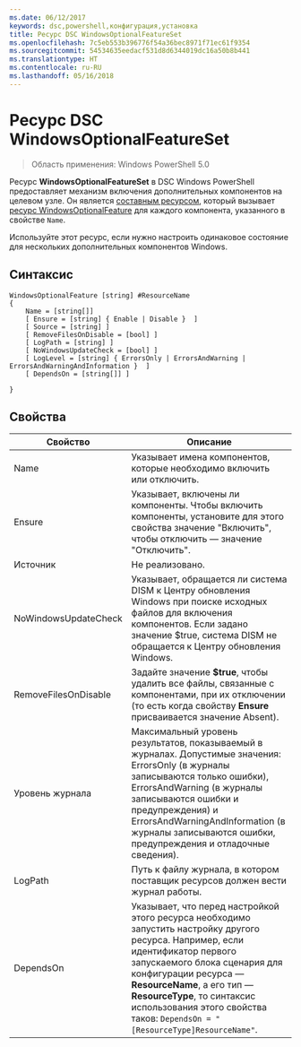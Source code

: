 ```yaml
---
ms.date: 06/12/2017
keywords: dsc,powershell,конфигурация,установка
title: Ресурс DSC WindowsOptionalFeatureSet
ms.openlocfilehash: 7c5eb553b396776f54a36bec8971f71ec61f9354
ms.sourcegitcommit: 54534635eedacf531d8d6344019dc16a50b8b441
ms.translationtype: HT
ms.contentlocale: ru-RU
ms.lasthandoff: 05/16/2018
---
```

# <a name="dsc-windowsoptionalfeatureset-resource"></a>Ресурс DSC WindowsOptionalFeatureSet

> Область применения: Windows PowerShell 5.0

Ресурс **WindowsOptionalFeatureSet** в DSC Windows PowerShell предоставляет механизм включения дополнительных компонентов на целевом узле.
Он является [составным ресурсом](authoringResourceComposite.md), который вызывает [ресурс WindowsOptionalFeature](windowsOptionalFeatureResource.md) для каждого компонента, указанного в свойстве `Name`.

Используйте этот ресурс, если нужно настроить одинаковое состояние для нескольких дополнительных компонентов Windows.

## <a name="syntax"></a>Синтаксис

```
WindowsOptionalFeature [string] #ResourceName
{
    Name = [string[]]
    [ Ensure = [string] { Enable | Disable }  ]
    [ Source = [string] ]
    [ RemoveFilesOnDisable = [bool] ]
    [ LogPath = [string] ]
    [ NoWindowsUpdateCheck = [bool] ]
    [ LogLevel = [string] { ErrorsOnly | ErrorsAndWarning | ErrorsAndWarningAndInformation }  ]
    [ DependsOn = [string[]] ]

}
```

## <a name="properties"></a>Свойства

|  Свойство  |  Описание   |
|---|---|
| Name| Указывает имена компонентов, которые необходимо включить или отключить.|
| Ensure| Указывает, включены ли компоненты. Чтобы включить компоненты, установите для этого свойства значение "Включить", чтобы отключить — значение "Отключить".|
| Источник| Не реализовано.|
| NoWindowsUpdateCheck| Указывает, обращается ли система DISM к Центру обновления Windows при поиске исходных файлов для включения компонентов. Если задано значение $true, система DISM не обращается к Центру обновления Windows.|
| RemoveFilesOnDisable| Задайте значение **$true**, чтобы удалить все файлы, связанные с компонентами, при их отключении (то есть когда свойству **Ensure** присваивается значение Absent).|
| Уровень журнала| Максимальный уровень результатов, показываемый в журналах. Допустимые значения: ErrorsOnly (в журналы записываются только ошибки), ErrorsAndWarning (в журналы записываются ошибки и предупреждения) и ErrorsAndWarningAndInformation (в журналы записываются ошибки, предупреждения и отладочные сведения).|
| LogPath| Путь к файлу журнала, в котором поставщик ресурсов должен вести журнал работы.|
| DependsOn| Указывает, что перед настройкой этого ресурса необходимо запустить настройку другого ресурса. Например, если идентификатор первого запускаемого блока сценария для конфигурации ресурса — __ResourceName__, а его тип — __ResourceType__, то синтаксис использования этого свойства таков: `DependsOn = "[ResourceType]ResourceName"`.|